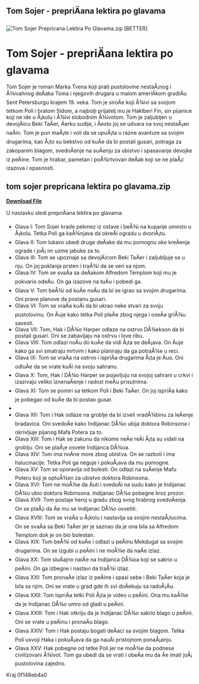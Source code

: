 ## Tom Sojer - prepriÄana lektira po glavama

 
![Tom Sojer Prepricana Lektira Po Glavama.zip \[BETTER\]](https://encrypted-tbn3.gstatic.com/images?q=tbn:ANd9GcTPbCdHKa9DdRTuArDgrRjBLkwBQgJP6o_i3MCrvMwS9sJn0Id9nbUdNOg)

 
# Tom Sojer - prepriÄana lektira po glavama
 
Tom Sojer je roman Marka Tvena koji prati pustolovine nestaÅ¡nog i Å¾ivahnog deÄaka Toma i njegovih drugara u malom ameriÄkom gradiÄu Sent Petersburgu krajem 19. veka. Tom je siroÄe koji Å¾ivi sa svojom tetkom Poli i bratom Sidom, a najbolji prijatelj mu je Haklberi Fin, sin pijanice koji ne ide u Å¡kolu i Å¾ivi slobodnim Å¾ivotom. Tom je zaljubljen u devojÄicu Beki TaÄer, Äerku sudije, i Äesto joj se udvara na svoj nestaÅ¡an naÄin. Tom je pun maÅ¡te i voli da se upuÅ¡ta u razne avanture sa svojim drugarima, kao Å¡to su bekstvo od kuÄe da bi postali gusari, potraga za zakopanim blagom, svedoÄenje na suÄenju za ubistvo i spasavanje devojke iz peÄine. Tom je hrabar, pametan i poÅ¾rtvovan deÄak koji se ne plaÅ¡i izazova i opasnosti.
 
## tom sojer prepricana lektira po glavama.zip


[**Download File**](https://www.google.com/url?q=https%3A%2F%2Fbltlly.com%2F2tKZPc&sa=D&sntz=1&usg=AOvVaw1Re3vuMNHotdwnGuYr4eVj)

 
U nastavku sledi prepriÄana lektira po glavama:
 
- Glava I: Tom Sojer krade pekmez iz ostave i beÅ¾i na kupanje umesto u Å¡kolu. Tetka Poli ga kaÅ¾njava da okreÄi ogradu u dvoriÅ¡tu.
- Glava II: Tom lukavo ubedi druge deÄake da mu pomognu oko kreÄenja ograde i joÅ¡ im uzme jabuke za to.
- Glava III: Tom se upoznaje sa devojÄicom Beki TaÄer i zaljubljuje se u nju. On joj poklanja prsten i traÅ¾i da se veri sa njom.
- Glava IV: Tom se svaÄa sa deÄakom Alfredom Templom koji mu je pokvario odeÄu. On ga izazove na tuÄu i pobedi ga.
- Glava V: Tom beÅ¾i od kuÄe noÄu da bi se igrao sa svojim drugarima. Oni prave planove da postanu gusari.
- Glava VI: Tom se vraÄa kuÄi da bi ukrao neke stvari za svoju pustolovinu. On Äuje kako tetka Poli plaÄe zbog njega i oseÄa griÅ¾u savesti.
- Glava VII: Tom, Hak i DÅ¾o Harper odlaze na ostrvo DÅ¾ekson da bi postali gusari. Oni se zabavljaju na ostrvu i love ribu.
- Glava VIII: Tom odlazi noÄu do kuÄe da vidi Å¡ta se deÅ¡ava. On Äuje kako ga svi smatraju mrtvim i kako planiraju da ga potraÅ¾e u reci.
- Glava IX: Tom se vraÄa na ostrvo i ispriÄa drugarima Å¡ta je Äuo. Oni odluÄe da se vrate kuÄi na svoju sahranu.
- Glava X: Tom, Hak i DÅ¾o Harper se pojavljuju na svojoj sahrani u crkvi i izazivaju veliko iznenaÄenje i radost meÄu prisutnima.
- Glava XI: Tom se pomiri sa tetkom Poli i Beki TaÄer. On joj ispriÄa kako je pobegao od kuÄe da bi postao gusar.
- 
- Glava XII: Tom i Hak odlaze na groblje da bi izveli vradÅ¾binu za leÄenje bradavica. Oni svedoÄe kako Indijanac DÅ¾o ubija doktora Robinsona i okrivljuje pijanog Mafa Potera za to.
- Glava XIII: Tom i Hak se zakunu da nikome neÄe reÄi Å¡ta su videli na groblju. Oni se plaÅ¡e osvete Indijanca DÅ¾oa.
- Glava XIV: Tom ima noÄne more zbog ubistva. On se razboli i ima halucinacije. Tetka Poli ga neguje i pokuÅ¡ava da mu pomogne.
- Glava XV: Tom se oporavlja od bolesti. On odlazi na suÄenje Mafu Poteru koji je optuÅ¾en za ubistvo doktora Robinsona.
- Glava XVI: Tom ne moÅ¾e da Äuti i svedoÄi na sudu kako je Indijanac DÅ¾o ubio doktora Robinsona. Indijanac DÅ¾o pobegne kroz prozor.
- Glava XVII: Tom postaje heroj u gradu zbog svog hrabrog svedoÄenja. On se plaÅ¡i da Äe mu se Indijanac DÅ¾o osvetiti.
- Glava XVIII: Tom se vraÄa u Å¡kolu i nastavlja sa svojim nestaÅ¡lucima. On se svaÄa sa Beki TaÄer jer je saznao da je ona bila sa Alfredom Templom dok je on bio bolestan.
- Glava XIX: Tom beÅ¾i od kuÄe i odlazi u peÄinu Mekdugal sa svojim drugarima. On se izgubi u peÄini i ne moÅ¾e da naÄe izlaz.
- Glava XX: Tom sluÄajno naiÄe na Indijanca DÅ¾oa koji se sakrio u peÄini. On ga izbegne i nastavi da traÅ¾i izlaz.
- Glava XXI: Tom pronaÄe izlaz iz peÄine i spasi sebe i Beki TaÄer koja je bila sa njim. Oni se vrate u grad gde ih svi doÄekuju sa radoÅ¡Äu.
- Glava XXII: Tom ispriÄa tetki Poli Å¡ta je video u peÄini. Ona mu kaÅ¾e da je Indijanac DÅ¾o umro od gladi u peÄini.
- Glava XXIII: Tom i Hak otkriju da je Indijanac DÅ¾o sakrio blago u peÄini. Oni se vrate u peÄinu i pronaÄu blago.
- Glava XXIV: Tom i Hak postaju bogati deÄaci sa svojim blagom. Tetka Poli usvoji Haka i pokuÅ¡ava da ga nauÄi pristojnom ponaÅ¡anju.
- Glava XXV: Hak pobegne od tetke Poli jer ne moÅ¾e da podnese civilizovani Å¾ivot. Tom ga ubedi da se vrati i obeÄa mu da Äe imati joÅ¡ pustolovina zajedno.

Kraj
 0f148eb4a0

